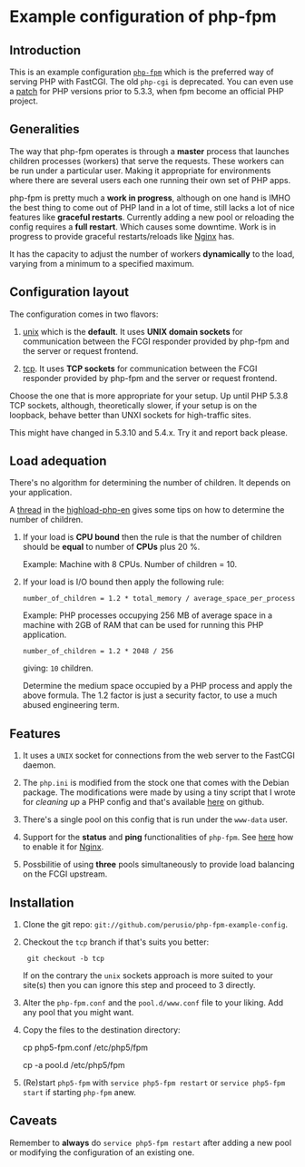 # Example configuration of php-fpm

## Introduction 

This is an example configuration [`php-fpm`](http://www.php.net/manual/en/install.fpm.php)
which is the preferred way of serving PHP with FastCGI. The old
`php-cgi` is deprecated. You can even use a
[patch](http://php-fpm.org) for PHP versions prior to 5.3.3, when fpm
become an official PHP project.


## Generalities

The way that php-fpm operates is through a **master** process that
launches children processes (workers) that serve the requests. These
workers can be run under a particular user. Making it appropriate for
environments where there are several users each one running their own
set of PHP apps.

php-fpm is pretty much a **work in progress**, although on one hand is
IMHO the best thing to come out of PHP land in a lot of time, still
lacks a lot of nice features like **graceful restarts**. Currently
adding a new pool or reloading the config requires a **full
restart**. Which causes some downtime. Work is in progress to provide
graceful restarts/reloads like
[Nginx](http://wiki.nginx.org/NginxCommandLine) has.

It has the capacity to adjust the number of workers **dynamically** to
the load, varying from a minimum to a specified maximum.

## Configuration layout

The configuration comes in two flavors:

 1. [unix](https://github.com/perusio/php-fpm-example-config) which is
    the **default**. It uses **UNIX domain sockets** for communication
    between the FCGI responder provided by php-fpm and the server or
    request frontend.
  
 2. [tcp](https://github.com/perusio/php-fpm-example-config/tree/tcp).
    It uses **TCP sockets** for communication between the FCGI
    responder provided by php-fpm and the server or request frontend.

 Choose the one that is more appropriate for your setup. Up until PHP
 5.3.8 TCP sockets, although, theoretically slower, if your setup is
 on the loopback, behave better than UNXI sockets for high-traffic
 sites.
 
 This might have changed in 5.3.10 and 5.4.x. Try it and report back
 please.
 
## Load adequation 

There's no algorithm for determining the number of children. It
depends on your application.

A
[thread](http://groups.google.com/group/highload-php-en/browse_thread/thread/754dbedc5eb841a2)
in the
[highload-php-en](http://groups.google.com/group/highload-php-en)
gives some tips on how to determine the number of children.

 1. If your load is **CPU bound** then the rule is that the number of
    children should be **equal** to number of **CPUs** plus 20 %.
    
    Example: Machine with 8 CPUs. Number of children = 10.
    
 2. If your load is I/O bound then apply the following rule:
 
        number_of_children = 1.2 * total_memory / average_space_per_process 
  
    Example: PHP processes occupying 256 MB of average space in a
    machine with 2GB of RAM that can be used for running this PHP
    application.
  
        number_of_children = 1.2 * 2048 / 256 
  
    giving: `10` children. 
    
    Determine the medium space occupied by a PHP process and apply the
    above formula. The 1.2 factor is just a security factor, to use a
    much abused engineering term.
    
## Features 

 1. It uses a `UNIX` socket for connections from the web server to the
    FastCGI daemon.
    
 2. The `php.ini` is modified from the stock one that comes with the
    Debian package. The modifications were made by using a tiny script
    that I wrote for *cleaning up* a PHP config and that's available
    [here](https://github.com/perusio/php-ini-cleanup) on
    github.
 
 3. There's a single pool on this config that is run under the
    `www-data` user.
    
 4. Support for the **status** and **ping** functionalities of
    `php-fpm`. See
    [here](https://github.com/perusio/drupal-with-nginx) how to enable
    it for [Nginx](http://wiki.nginx.org).

 5. Possbilitie of using **three** pools simultaneously to provide
    load balancing on the FCGI upstream.
    
## Installation

 1. Clone the git repo:
    `git://github.com/perusio/php-fpm-example-config`.

 2. Checkout the `tcp` branch if that's suits you better:
 
         git checkout -b tcp 
         
    If on the contrary the `unix` sockets approach is more suited to
    your site(s) then you can ignore this step and proceed to 3
    directly.

 3. Alter the `php-fpm.conf` and the `pool.d/www.conf` file to your
    liking. Add any pool that you might want.
    
 4. Copy the files to the destination directory:
 
     cp php5-fpm.conf /etc/php5/fpm
     
     cp -a pool.d /etc/php5/fpm
     
 5. (Re)start `php5-fpm` with `service php5-fpm restart` or `service
    php5-fpm start` if starting `php-fpm` anew.   

## Caveats

Remember to **always** do `service php5-fpm restart` after adding a
new pool or modifying the configuration of an existing one.

